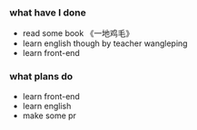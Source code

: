 ### what have I done
* read some book 《一地鸡毛》
* learn english though by teacher wangleping
* learn front-end

### what plans do
* learn front-end
* learn english
* make some pr

